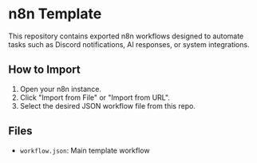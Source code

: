 # n8n Template

This repository contains exported n8n workflows designed to automate tasks such as Discord notifications, AI responses, or system integrations.

## How to Import
1. Open your n8n instance.
2. Click "Import from File" or "Import from URL".
3. Select the desired JSON workflow file from this repo.

## Files
- `workflow.json`: Main template workflow

